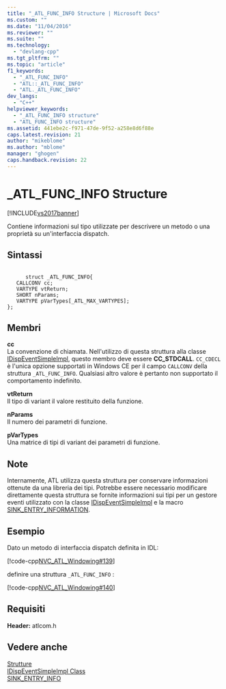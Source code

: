 ```yaml
---
title: "_ATL_FUNC_INFO Structure | Microsoft Docs"
ms.custom: ""
ms.date: "11/04/2016"
ms.reviewer: ""
ms.suite: ""
ms.technology: 
  - "devlang-cpp"
ms.tgt_pltfrm: ""
ms.topic: "article"
f1_keywords: 
  - "_ATL_FUNC_INFO"
  - "ATL::_ATL_FUNC_INFO"
  - "ATL._ATL_FUNC_INFO"
dev_langs: 
  - "C++"
helpviewer_keywords: 
  - "_ATL_FUNC_INFO structure"
  - "ATL_FUNC_INFO structure"
ms.assetid: 441ebe2c-f971-47de-9f52-a258e8d6f88e
caps.latest.revision: 21
author: "mikeblome"
ms.author: "mblome"
manager: "ghogen"
caps.handback.revision: 22
---
```

# _ATL_FUNC_INFO Structure
[!INCLUDE[vs2017banner](../../assembler/inline/includes/vs2017banner.md)]

Contiene informazioni sul tipo utilizzate per descrivere un metodo o una proprietà su un'interfaccia dispatch.  
  
## Sintassi  
  
```  
  
      struct _ATL_FUNC_INFO{  
   CALLCONV cc;  
   VARTYPE vtReturn;  
   SHORT nParams;  
   VARTYPE pVarTypes[_ATL_MAX_VARTYPES];  
};  
```  
  
## Membri  
 **cc**  
 La convenzione di chiamata.  Nell'utilizzo di questa struttura alla classe [IDispEventSimpleImpl](../../atl/reference/idispeventsimpleimpl-class.md), questo membro deve essere **CC\_STDCALL**.  `CC_CDECL` è l'unica opzione supportati in Windows CE per il campo `CALLCONV` della struttura `_ATL_FUNC_INFO`.  Qualsiasi altro valore è pertanto non supportato il comportamento indefinito.  
  
 **vtReturn**  
 Il tipo di variant il valore restituito della funzione.  
  
 **nParams**  
 Il numero dei parametri di funzione.  
  
 **pVarTypes**  
 Una matrice di tipi di variant dei parametri di funzione.  
  
## Note  
 Internamente, ATL utilizza questa struttura per conservare informazioni ottenute da una libreria dei tipi.  Potrebbe essere necessario modificare direttamente questa struttura se fornite informazioni sui tipi per un gestore eventi utilizzato con la classe [IDispEventSimpleImpl](../../atl/reference/idispeventsimpleimpl-class.md) e la macro [SINK\_ENTRY\_INFORMATION](../Topic/SINK_ENTRY_INFO.md).  
  
## Esempio  
 Dato un metodo di interfaccia dispatch definita in IDL:  
  
 [!code-cpp[NVC_ATL_Windowing#139](../../atl/codesnippet/CPP/atl-func-info-structure_1.idl)]  
  
 definire una struttura `_ATL_FUNC_INFO` :  
  
 [!code-cpp[NVC_ATL_Windowing#140](../../atl/codesnippet/CPP/atl-func-info-structure_2.h)]  
  
## Requisiti  
 **Header:** atlcom.h  
  
## Vedere anche  
 [Strutture](../../atl/reference/atl-structures.md)   
 [IDispEventSimpleImpl Class](../../atl/reference/idispeventsimpleimpl-class.md)   
 [SINK\_ENTRY\_INFO](../Topic/SINK_ENTRY_INFO.md)
